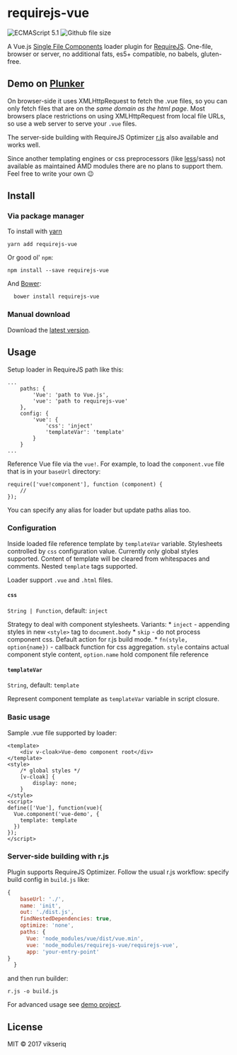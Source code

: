 # requirejs-vue

![ECMAScript 5.1](https://img.shields.io/badge/es-5-brightgreen.svg)
![Github file size](https://img.shields.io/github/size/vikseriq/requirejs-vue/requirejs-vue.js.svg)

A Vue.js [Single File Components](https://vuejs.org/v2/guide/single-file-components.html) loader plugin for
[RequireJS](https://github.com/requirejs/requirejs).
One-file, browser or server, no additional fats, es5+ compatible, no babels, gluten-free.

## Demo on [Plunker](https://plnkr.co/edit/Y2cEa3)

On browser-side it uses XMLHttpRequest to fetch the .vue files, so you can only fetch files
that are on the *same domain as the html page*. Most browsers place restrictions on using
XMLHttpRequest from local file URLs, so use a web server to serve your ```.vue``` files.

The server-side building with RequireJS Optimizer [r.js](https://github.com/requirejs/r.js) also available and works well.

Since another templating engines or css preprocessors (like [less](https://github.com/guybedford/require-less)/sass)
not available as maintained AMD modules there are no plans to support them. Feel free to write your own 😉

## Install <a name="install"></a>

### Via package manager

To install with [yarn](https://github.com/yarnpkg/yarn)

```
yarn add requirejs-vue
```

Or good ol' ```npm```:
```
npm install --save requirejs-vue
```

And [Bower](http://bower.io/):

```
  bower install requirejs-vue
```

### Manual download

Download the [latest version](https://rawgit.com/vikseriq/requirejs-vue/master/requirejs-vue.js).

## Usage <a name="usage"></a>

Setup loader in RequireJS path like this:

    ...
        paths: {
            'Vue': 'path to Vue.js',
            'vue': 'path to requirejs-vue'
        },
        config: {
            'vue': {
                'css': 'inject'
                'templateVar': 'template'
            }
        }
    ...


Reference Vue file via the ```vue!```.
For example, to load the `component.vue` file that is in your ```baseUrl``` directory:

    require(['vue!component'], function (component) {
		//
    });

You can specify any alias for loader but update paths alias too.


### Configuration

Inside loaded file reference template by `templateVar` variable.
Stylesheets controlled by `css` configuration value. Currently only global styles supported.
Content of template will be cleared from whitespaces and comments. Nested `template` tags supported.

Loader support ```.vue``` and ```.html``` files.


#### `css`
`String | Function`, default: `inject`

Strategy to deal with component stylesheets. Variants:
	* `inject` - appending styles in new `<style>` tag to `document.body`
	* `skip` - do not process component css. Default action for r.js build mode.
	* `fn(style, option{name})` - callback function for css aggregation. `style` contains actual component
		style content, `option.name` hold component file reference


#### `templateVar`
`String`, default: `template`

Represent component template as `templateVar` variable in script closure.


### Basic usage
Sample .vue file supported by loader:

```vue
<template>
    <div v-cloak>Vue-demo component root</div>
</template>
<style>
    /* global styles */
    [v-cloak] {
        display: none;
    }
</style>
<script>
define(['Vue'], function(vue){
  Vue.component('vue-demo', {
    template: template
  })
});
</script>
```

### Server-side building with r.js

Plugin supports RequireJS Optimizer. Follow the usual r.js workflow: specify build config in ```build.js``` like:

```js
{
	baseUrl: './',
	name: 'init',
	out: './dist.js',
	findNestedDependencies: true,
	optimize: 'none',
	paths: {
	  Vue: 'node_modules/vue/dist/vue.min',
	  vue: 'node_modules/requirejs-vue/requirejs-vue',
	  app: 'your-entry-point'
}
  }
```

and then run builder:

```
r.js -o build.js
```

For advanced usage see [demo project](/demo/).

## License

MIT &copy; 2017 vikseriq